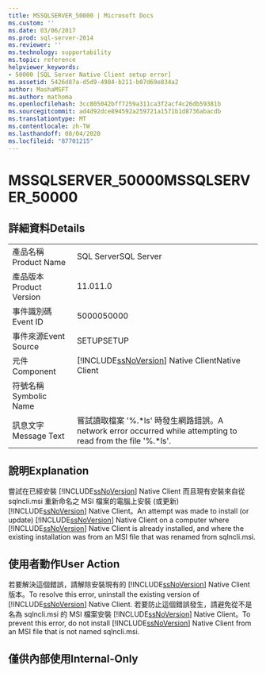 ```yaml
---
title: MSSQLSERVER_50000 | Microsoft Docs
ms.custom: ''
ms.date: 03/06/2017
ms.prod: sql-server-2014
ms.reviewer: ''
ms.technology: supportability
ms.topic: reference
helpviewer_keywords:
- 50000 [SQL Server Native Client setup error]
ms.assetid: 5426d87a-d5d9-4984-b211-b07d69e834a2
author: MashaMSFT
ms.author: mathoma
ms.openlocfilehash: 3cc805042bff7259a311ca3f2acf4c26db59381b
ms.sourcegitcommit: ad4d92dce894592a259721a1571b1d8736abacdb
ms.translationtype: MT
ms.contentlocale: zh-TW
ms.lasthandoff: 08/04/2020
ms.locfileid: "87701215"
---
```

# <a name="mssqlserver_50000"></a><span data-ttu-id="48be3-102">MSSQLSERVER_50000</span><span class="sxs-lookup"><span data-stu-id="48be3-102">MSSQLSERVER_50000</span></span>
    
## <a name="details"></a><span data-ttu-id="48be3-103">詳細資料</span><span class="sxs-lookup"><span data-stu-id="48be3-103">Details</span></span>  
  
|||  
|-|-|  
|<span data-ttu-id="48be3-104">產品名稱</span><span class="sxs-lookup"><span data-stu-id="48be3-104">Product Name</span></span>|<span data-ttu-id="48be3-105">SQL Server</span><span class="sxs-lookup"><span data-stu-id="48be3-105">SQL Server</span></span>|  
|<span data-ttu-id="48be3-106">產品版本</span><span class="sxs-lookup"><span data-stu-id="48be3-106">Product Version</span></span>|<span data-ttu-id="48be3-107">11.0</span><span class="sxs-lookup"><span data-stu-id="48be3-107">11.0</span></span>|  
|<span data-ttu-id="48be3-108">事件識別碼</span><span class="sxs-lookup"><span data-stu-id="48be3-108">Event ID</span></span>|<span data-ttu-id="48be3-109">50000</span><span class="sxs-lookup"><span data-stu-id="48be3-109">50000</span></span>|  
|<span data-ttu-id="48be3-110">事件來源</span><span class="sxs-lookup"><span data-stu-id="48be3-110">Event Source</span></span>|<span data-ttu-id="48be3-111">SETUP</span><span class="sxs-lookup"><span data-stu-id="48be3-111">SETUP</span></span>|  
|<span data-ttu-id="48be3-112">元件</span><span class="sxs-lookup"><span data-stu-id="48be3-112">Component</span></span>|[!INCLUDE[ssNoVersion](../../includes/ssnoversion-md.md)] <span data-ttu-id="48be3-113">Native Client</span><span class="sxs-lookup"><span data-stu-id="48be3-113">Native Client</span></span>|  
|<span data-ttu-id="48be3-114">符號名稱</span><span class="sxs-lookup"><span data-stu-id="48be3-114">Symbolic Name</span></span>||  
|<span data-ttu-id="48be3-115">訊息文字</span><span class="sxs-lookup"><span data-stu-id="48be3-115">Message Text</span></span>|<span data-ttu-id="48be3-116">嘗試讀取檔案 '%.\*ls' 時發生網路錯誤。</span><span class="sxs-lookup"><span data-stu-id="48be3-116">A network error occurred while attempting to read from the file '%.\*ls'.</span></span>|  
  
## <a name="explanation"></a><span data-ttu-id="48be3-117">說明</span><span class="sxs-lookup"><span data-stu-id="48be3-117">Explanation</span></span>  
 <span data-ttu-id="48be3-118">嘗試在已經安裝 [!INCLUDE[ssNoVersion](../../includes/ssnoversion-md.md)] Native Client 而且現有安裝來自從 sqlncli.msi 重新命名之 MSI 檔案的電腦上安裝 (或更新) [!INCLUDE[ssNoVersion](../../includes/ssnoversion-md.md)] Native Client。</span><span class="sxs-lookup"><span data-stu-id="48be3-118">An attempt was made to install (or update) [!INCLUDE[ssNoVersion](../../includes/ssnoversion-md.md)] Native Client on a computer where [!INCLUDE[ssNoVersion](../../includes/ssnoversion-md.md)] Native Client is already installed, and where the existing installation was from an MSI file that was renamed from sqlncli.msi.</span></span>  
  
## <a name="user-action"></a><span data-ttu-id="48be3-119">使用者動作</span><span class="sxs-lookup"><span data-stu-id="48be3-119">User Action</span></span>  
 <span data-ttu-id="48be3-120">若要解決這個錯誤，請解除安裝現有的 [!INCLUDE[ssNoVersion](../../includes/ssnoversion-md.md)] Native Client 版本。</span><span class="sxs-lookup"><span data-stu-id="48be3-120">To resolve this error, uninstall the existing version of [!INCLUDE[ssNoVersion](../../includes/ssnoversion-md.md)] Native Client.</span></span> <span data-ttu-id="48be3-121">若要防止這個錯誤發生，請避免從不是名為 sqlncli.msi 的 MSI 檔案安裝 [!INCLUDE[ssNoVersion](../../includes/ssnoversion-md.md)] Native Client。</span><span class="sxs-lookup"><span data-stu-id="48be3-121">To prevent this error, do not install [!INCLUDE[ssNoVersion](../../includes/ssnoversion-md.md)] Native Client from an MSI file that is not named sqlncli.msi.</span></span>  
  
## <a name="internal-only"></a><span data-ttu-id="48be3-122">僅供內部使用</span><span class="sxs-lookup"><span data-stu-id="48be3-122">Internal-Only</span></span>  
  
